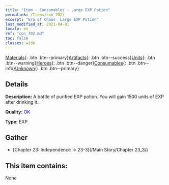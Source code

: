 ```yaml
---
title: "Item - Consumables - Large EXP Potion"
permalink: /Items/con_702/
excerpt: "Era of Chaos  Large EXP Potion"
last_modified_at: 2021-04-01
locale: en
ref: "con_702.md"
toc: false
classes: wide
---
```

 [Materials](/Items/){: .btn .btn--primary}[Artifacts](/Items/Artifacts/){: .btn .btn--success}[Units](/Items/Units/){: .btn .btn--warning}[Heroes](/Items/Heroes/){: .btn .btn--danger}[Consumables](/Items/Consumables/){: .btn .btn--info}[Unknown](/Items/Unknown/){: .btn .btn--primary}

## Details
 **Description:** A bottle of purified EXP potion. You will gain 1500 units of EXP after drinking it.

 **Quality:** <span style="color: #0000CD">OK</span>

 **Type:** EXP

## Gather

*    [Chapter 23: Independence -> 23-3](/Main Story/Chapter 23_3/) 

## This item contains:

  None

